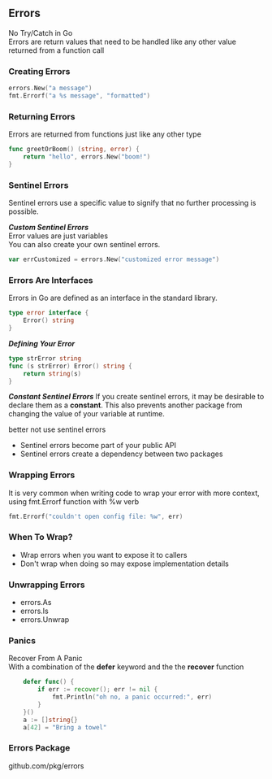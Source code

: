 ## Errors

No Try/Catch in Go  
Errors are return values that need to be handled like any other value returned from a function call

### Creating Errors
```go
errors.New("a message")
fmt.Errorf("a %s message", "formatted")
```
### Returning Errors
Errors are returned from functions just like any other type
```go
func greetOrBoom() (string, error) {
	return "hello", errors.New("boom!")
}
```
### Sentinel Errors
Sentinel errors use a specific value to signify that no further processing is possible.

***Custom Sentinel Errors***  
Error values are just variables  
You can also create your own sentinel errors.
```go
var errCustomized = errors.New("customized error message")
```

### Errors Are Interfaces
Errors in Go are defined as an interface in the standard library.
```go
type error interface {
	Error() string
}
```
***Defining Your Error***
```go
type strError string
func (s strError) Error() string {
	return string(s)
}
```
***Constant Sentinel Errors***
If you create sentinel errors, it may be desirable to declare them as a **constant**. This also prevents another package from changing the value of your variable at runtime.

better not use sentinel errors
- Sentinel errors become part of your public API
- Sentinel errors create a dependency between two packages

### Wrapping Errors
It is very common when writing code to wrap your error with more context, using fmt.Errorf function with %w verb
```go
fmt.Errorf("couldn't open config file: %w", err)
```

### When To Wrap?
- Wrap errors when you want to expose it to callers
- Don't wrap when doing so may expose implementation details

### Unwrapping Errors
- errors.As
- errors.Is
- errors.Unwrap

### Panics
Recover From A Panic  
With a combination of the **defer** keyword and the the **recover** function
```go
    defer func() {
        if err := recover(); err != nil {
            fmt.Println("oh no, a panic occurred:", err)
        }
    }()
    a := []string{}
    a[42] = "Bring a towel"
```
### Errors Package  
github.com/pkg/errors
